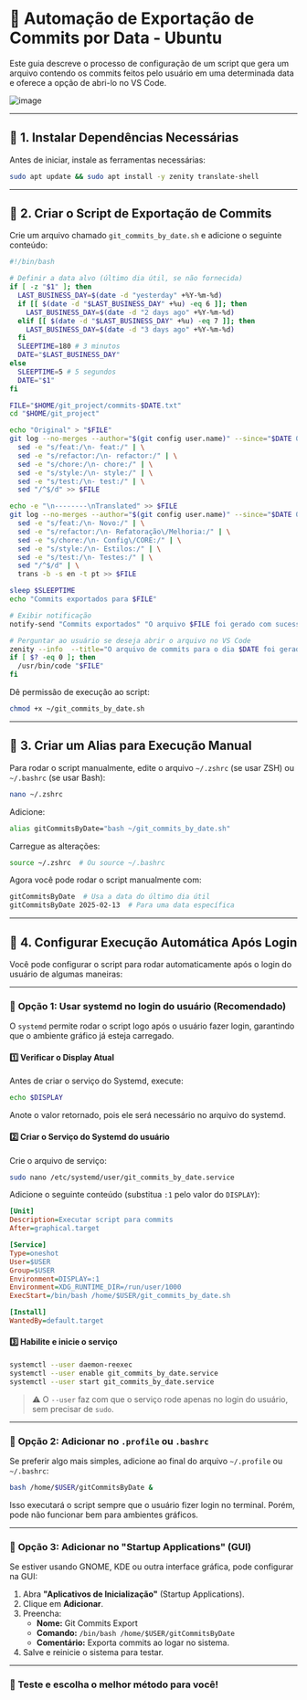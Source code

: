 # 🧵 Automação de Exportação de Commits por Data - Ubuntu

Este guia descreve o processo de configuração de um script que gera um arquivo contendo os commits feitos pelo usuário em uma determinada data e oferece a opção de abri-lo no VS Code.

![image](https://github.com/user-attachments/assets/fbd79329-3521-496f-9c01-972bec3b210b)

---

## 📌 1. Instalar Dependências Necessárias

Antes de iniciar, instale as ferramentas necessárias:

```sh
sudo apt update && sudo apt install -y zenity translate-shell
```

---

## 📌 2. Criar o Script de Exportação de Commits

Crie um arquivo chamado `git_commits_by_date.sh` e adicione o seguinte conteúdo:

```sh
#!/bin/bash

# Definir a data alvo (último dia útil, se não fornecida)
if [ -z "$1" ]; then
  LAST_BUSINESS_DAY=$(date -d "yesterday" +%Y-%m-%d)
  if [[ $(date -d "$LAST_BUSINESS_DAY" +%u) -eq 6 ]]; then
    LAST_BUSINESS_DAY=$(date -d "2 days ago" +%Y-%m-%d)
  elif [[ $(date -d "$LAST_BUSINESS_DAY" +%u) -eq 7 ]]; then
    LAST_BUSINESS_DAY=$(date -d "3 days ago" +%Y-%m-%d)
  fi
  SLEEPTIME=180 # 3 minutos 
  DATE="$LAST_BUSINESS_DAY"
else
  SLEEPTIME=5 # 5 segundos 
  DATE="$1"
fi

FILE="$HOME/git_project/commits-$DATE.txt"
cd "$HOME/git_project"

echo "Original" > "$FILE"
git log --no-merges --author="$(git config user.name)" --since="$DATE 00:00" --until="$DATE 23:59" --oneline --pretty=format:"%s" | tac | \
  sed -e "s/feat:/\n- feat:/" | \
  sed -e "s/refactor:/\n- refactor:/" | \
  sed -e "s/chore:/\n- chore:/" | \
  sed -e "s/style:/\n- style:/" | \
  sed -e "s/test:/\n- test:/" | \
  sed "/^$/d" >> $FILE

echo -e "\n--------\nTranslated" >> $FILE
git log --no-merges --author="$(git config user.name)" --since="$DATE 00:00" --until="$DATE 23:59" --oneline --pretty=format:"%s" | tac | \
  sed -e "s/feat:/\n- Novo:/" | \
  sed -e "s/refactor:/\n- Refatoração\/Melhoria:/" | \
  sed -e "s/chore:/\n- Config\/CORE:/" | \
  sed -e "s/style:/\n- Estilos:/" | \
  sed -e "s/test:/\n- Testes:/" | \
  sed "/^$/d" | \
  trans -b -s en -t pt >> $FILE

sleep $SLEEPTIME
echo "Commits exportados para $FILE"

# Exibir notificação
notify-send "Commits exportados" "O arquivo $FILE foi gerado com sucesso."

# Perguntar ao usuário se deseja abrir o arquivo no VS Code
zenity --info  --title="O arquivo de commits para o dia $DATE foi gerado." --text="Deseja abri-lo no VS Code?" --width=320
if [ $? -eq 0 ]; then
  /usr/bin/code "$FILE"
fi
```

Dê permissão de execução ao script:

```sh
chmod +x ~/git_commits_by_date.sh
```

---

## 📌 3. Criar um Alias para Execução Manual

Para rodar o script manualmente, edite o arquivo `~/.zshrc` (se usar ZSH) ou `~/.bashrc` (se usar Bash):

```sh
nano ~/.zshrc
```

Adicione:

```sh
alias gitCommitsByDate="bash ~/git_commits_by_date.sh"
```

Carregue as alterações:

```sh
source ~/.zshrc  # Ou source ~/.bashrc
```

Agora você pode rodar o script manualmente com:

```sh
gitCommitsByDate  # Usa a data do último dia útil
gitCommitsByDate 2025-02-13  # Para uma data específica
```

---

## 📌 4. Configurar Execução Automática Após Login

Você pode configurar o script para rodar automaticamente após o login do usuário de algumas maneiras:

---

### 🔹 **Opção 1: Usar systemd no login do usuário** (Recomendado)
O `systemd` permite rodar o script logo após o usuário fazer login, garantindo que o ambiente gráfico já esteja carregado.

#### **1️⃣ Verificar o Display Atual**
Antes de criar o serviço do Systemd, execute:
```bash
echo $DISPLAY
```
Anote o valor retornado, pois ele será necessário no arquivo do systemd.

#### **2️⃣ Criar o Serviço do Systemd do usuário**
Crie o arquivo de serviço:
```bash
sudo nano /etc/systemd/user/git_commits_by_date.service
```
Adicione o seguinte conteúdo (substitua `:1` pelo valor do `DISPLAY`):
```ini
[Unit]
Description=Executar script para commits
After=graphical.target

[Service]
Type=oneshot
User=$USER
Group=$USER
Environment=DISPLAY=:1
Environment=XDG_RUNTIME_DIR=/run/user/1000
ExecStart=/bin/bash /home/$USER/git_commits_by_date.sh

[Install]
WantedBy=default.target
```

#### **3️⃣ Habilite e inicie o serviço**
```sh
systemctl --user daemon-reexec
systemctl --user enable git_commits_by_date.service
systemctl --user start git_commits_by_date.service
```
> ⚠️ O `--user` faz com que o serviço rode apenas no login do usuário, sem precisar de `sudo`.

---

### 🔹 **Opção 2: Adicionar no `.profile` ou `.bashrc`**
Se preferir algo mais simples, adicione ao final do arquivo `~/.profile` ou `~/.bashrc`:
```sh
bash /home/$USER/gitCommitsByDate &
```
Isso executará o script sempre que o usuário fizer login no terminal. Porém, pode não funcionar bem para ambientes gráficos.

---

### 🔹 **Opção 3: Adicionar no "Startup Applications" (GUI)**
Se estiver usando GNOME, KDE ou outra interface gráfica, pode configurar na GUI:
1. Abra **"Aplicativos de Inicialização"** (Startup Applications).
2. Clique em **Adicionar**.
3. Preencha:
   - **Nome:** Git Commits Export
   - **Comando:** `/bin/bash /home/$USER/gitCommitsByDate`
   - **Comentário:** Exporta commits ao logar no sistema.
4. Salve e reinicie o sistema para testar.

---

### 🚀 Teste e escolha o melhor método para você!


